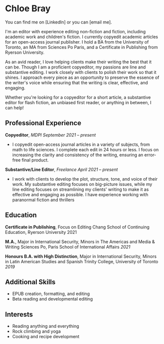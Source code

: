 # Chloe Bray

You can find me on [LinkedIn] or you can [email me]. 

I'm an editor with experience editing non-fiction and fiction, including academic work and children's fiction. I currently copyedit academic articles for an open-access journal publisher. I hold a BA from the University of Toronto, an MA from Sciences Po Paris, and a Certificate in Publishing from Ryerson University.

As an avid reader, I love helping clients make their writing the best that it can be. Though I am a proficient copyeditor, my passions are line and substantive editing. I work closely with clients to polish their work so that it shines. I approach every piece as an opportunity to preserve the essence of the writer's voice while ensuring that the writing is clear, effective, and engaging.

Whether you're looking for a copyeditor for a short article, a substantive editor for flash fiction, an unbiased first reader, or anything in between, I can help!

## Professional Experience

**Copyeditor**, _MDPI_ _September 2021 – present_
- I copyedit open-access journal articles in a variety of subjects, from math to life sciences. I complete each edit in 24 hours or less. I focus on increasing the clarity and consistency of the writing, ensuring an error-free final product.

**Substantive/Line Editor**, _Freelance_ _April 2021 – present_
- I work with clients to develop the plot, structure, tone, and voice of their work. My substantive editing focuses on big-picture issues, while my line editing focuses on streamlining my clients' writing to make it as effective and engaging as possible. I have experience working with paranormal fiction and thrillers

## Education

**Certificate in Publishing**, Focus on Editing
Chang School of Continuing Education, Ryerson University
2021 

**M.A.**, Major in International Security, Minors in The Americas and Media & Writing
Sciences Po, Paris School of International Affairs
_2021_

**Honours B.A. with High Distinction**, Major in International Security, Minors in Latin American Studies and Spanish Trinity College, University of Toronto _2019_

## Additional Skills
- EPUB creation, formatting, and editing
- Beta reading and developmental editing

## Interests
- Reading anything and everything
- Rock climbing and yoga
- Cooking and recipe development
